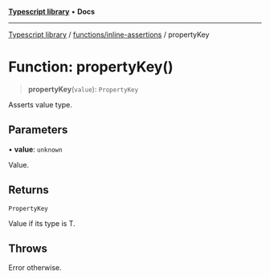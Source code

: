 [**Typescript library**](../../../index.md) • **Docs**

***

[Typescript library](../../../modules.md) / [functions/inline-assertions](../index.md) / propertyKey

# Function: propertyKey()

> **propertyKey**(`value`): `PropertyKey`

Asserts value type.

## Parameters

• **value**: `unknown`

Value.

## Returns

`PropertyKey`

Value if its type is T.

## Throws

Error otherwise.
